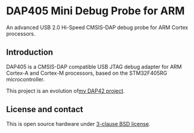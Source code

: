 # DAP405 Mini Debug Probe for ARM

An advanced USB 2.0 Hi-Speed CMSIS-DAP debug probe for ARM Cortex processors.

## Introduction

DAP405 is a CMSIS-DAP compatible USB JTAG debug adapter for ARM Cortex-A and
Cortex-M processors, based on the STM32F405RG microcontroller.

This project is an evolution of[my DAP42 project](https://github.com/SushiBits/DAP42).

## License and contact

This is open source hardware under [3-clause BSD license](LICENSE.md).


